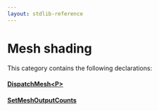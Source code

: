 ```yaml
---
layout: stdlib-reference
---
```

# Mesh shading

This category contains the following declarations:

#### [DispatchMesh\<P\>](global-decls/DispatchMesh.md)

#### [SetMeshOutputCounts](global-decls/SetMeshOutputCounts.md)

